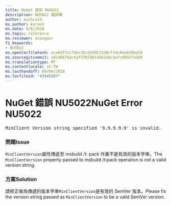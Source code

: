 ```yaml
---
title: NuGet 錯誤 NU5022
description: NU5022 錯誤碼
author: mishra14
ms.author: karann
ms.date: 8/8/2018
ms.topic: reference
ms.reviewer: anangaur
f1_keywords:
- NU5022
ms.openlocfilehash: eca6df51c74ec26cd5d9531d0cf2dc04e829ba59
ms.sourcegitcommit: 1d1406764c6af5fb7801d462e0c4afc9092fa569
ms.translationtype: MT
ms.contentlocale: zh-TW
ms.lasthandoff: 09/04/2018
ms.locfileid: "43545507"
---
```

# <a name="nuget-error-nu5022"></a><span data-ttu-id="471ae-103">NuGet 錯誤 NU5022</span><span class="sxs-lookup"><span data-stu-id="471ae-103">NuGet Error NU5022</span></span>
<pre>MinClient Version string specified '9.9.9.9.9' is invalid.</pre>

### <a name="issue"></a><span data-ttu-id="471ae-104">問題</span><span class="sxs-lookup"><span data-stu-id="471ae-104">Issue</span></span>

<span data-ttu-id="471ae-105">`MinClientVersion`屬性傳遞至 msbuild /t: pack 作業不是有效的版本字串。</span><span class="sxs-lookup"><span data-stu-id="471ae-105">The `MinClientVersion` property passed to msbuild /t:pack operation is not a valid version string.</span></span>


### <a name="solution"></a><span data-ttu-id="471ae-106">方案</span><span class="sxs-lookup"><span data-stu-id="471ae-106">Solution</span></span>

<span data-ttu-id="471ae-107">請修正做為傳遞的版本字串`MinClientVersion`是有效的 SemVer 版本。</span><span class="sxs-lookup"><span data-stu-id="471ae-107">Please fix the version string passed as `MinClientVersion` to be a valid SemVer version.</span></span>

